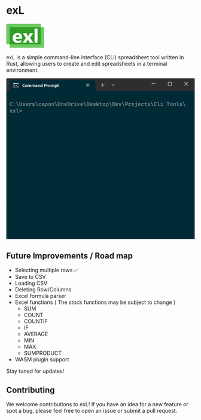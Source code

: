 # exL
<p align="left">
  <img width="20%"  src="https://raw.githubusercontent.com/rmrz-daniel/exl/main/demo/Logo.png">
</p>

exL is a simple command-line interface (CLI) spreadsheet tool written in Rust, allowing users to create and edit spreadsheets in a terminal environment.
<br/>

<p align="left">
  <img src="https://github.com/rmrz-daniel/exl/blob/main/demo/demo.gif">
</p>

## Future Improvements / Road map

- Selecting multiple rows ✅
- Save to CSV
- Loading CSV
- Deleting Row/Columns
- Excel formula parser
- Excel functions ( The stock functions may be subject to change )
  - SUM
  - COUNT
  - COUNTIF
  - IF
  - AVERAGE
  - MIN
  - MAX
  - SUMPRODUCT
- WASM plugin support

Stay tuned for updates!

## Contributing

We welcome contributions to exL! If you have an idea for a new feature or spot a bug, please feel free to open an issue or submit a pull request.
